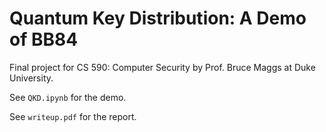 # Quantum Key Distribution: A Demo of BB84

Final project for CS 590: Computer Security by Prof. Bruce Maggs at Duke University. 

See `QKD.ipynb` for the demo.

See `writeup.pdf` for the report.
